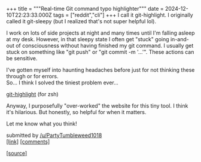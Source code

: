 +++
title = """Real-time Git command typo highlighter"""
date = 2024-12-10T22:23:33.000Z
tags = ["reddit","cli"]
+++
I call it git-highlight. I originally called it git-sleepy (but I realized that's not super helpful lol).

I work on lots of side projects at night and many times until I'm falling asleep at my desk. However, in that sleepy state I often get "stuck" going in-and-out of consciousness without having finished my git command. I usually get stuck on something like "git push" or "git commit -m '...'". These actions can be sensitive.

I've gotten myself into haunting headaches before just for not thinking these through or for errors.  
So... I think I solved the tiniest problem ever...

[git-highlight](https://patriciosebastian.github.io/git-highlight-website/) (for zsh)

Anyway, I purposefully "over-worked" the website for this tiny tool. I think it's hilarious. But honestly, so helpful for when it matters.

Let me know what you think!

submitted by [/u/PartyTumbleweed1018](https://www.reddit.com/user/PartyTumbleweed1018)  
[\[link\]](https://www.reddit.com/r/commandline/comments/1hbe3ij/realtime_git_command_typo_highlighter/) [\[comments\]](https://www.reddit.com/r/commandline/comments/1hbe3ij/realtime_git_command_typo_highlighter/)

[[source]](https://www.reddit.com/r/commandline/comments/1hbe3ij/realtime_git_command_typo_highlighter/)
